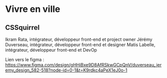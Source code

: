 # Vivre en ville
## CSSquirrel
Ikram Rata, intégrateur, développeur front-end et project owner
Jérémy Duverseau, intégrateur, développeur front-end et designer
Matis Labelle, intégrateur, développeur front-end et DevOp

Lien vers le figma : https://www.figma.com/design/gHHiBxe9D8AfRSkwGCpQnV/duverseau_jeremy_design_582-518?node-id=0-1&t=K9rdkc4aPeX1eJ0o-1

